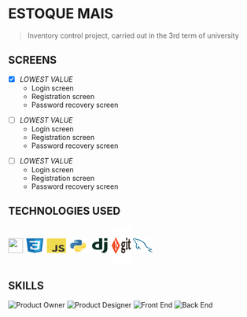 # **ESTOQUE MAIS**
> Inventory control project, carried out in the 3rd term of university

## **SCREENS**

- [x] *LOWEST VALUE*
    - Login screen
    - Registration screen
    - Password recovery screen

<div>

- [ ] *LOWEST VALUE*
    - Login screen
    - Registration screen
    - Password recovery screen

<div>

- [ ] *LOWEST VALUE*
    - Login screen
    - Registration screen
    - Password recovery screen

## **TECHNOLOGIES USED**

<img align="center" height="30" width="30" src="https://user-images.githubusercontent.com/84246094/134066180-d11880e0-f92f-47da-9f70-1b5d7c39934b.png">
<img align="center" height="30" width="40" src="https://raw.githubusercontent.com/devicons/devicon/master/icons/css3/css3-original.svg" alt ="CSS3">
<img align="center" height="30" width="40" src="https://raw.githubusercontent.com/devicons/devicon/master/icons/javascript/javascript-original.svg">
<img align="center" height="30" width="40" src="https://raw.githubusercontent.com/devicons/devicon/master/icons/python/python-original.svg">
<img align="center" height="30" width="40" src="https://raw.githubusercontent.com/devicons/devicon/master/icons/django/django-plain.svg">
<img align="center" height="80" width="40" src="https://raw.githubusercontent.com/devicons/devicon/master/icons/git/git-original-wordmark.svg">
<img align="center" height="30" width="40" src="https://raw.githubusercontent.com/devicons/devicon/master/icons/mysql/mysql-original.svg">
<div>

## **SKILLS**

![Product Owner](https://img.shields.io/badge/Product%20Owner-0B60DB?style=for-the-badge&logo=trello&logoColor=white)
![Product Designer](https://img.shields.io/badge/Product%20Designer-1E1E1E?style=for-the-badge&logo=figma&logoColor=white)
![Front End](https://img.shields.io/badge/Front%20End-FC490B?style=for-the-badge&logo=html5&logoColor=white)
![Back End](https://img.shields.io/badge/Back%20End-E3AA00?style=for-the-badge&logo=python&logoColor=white)